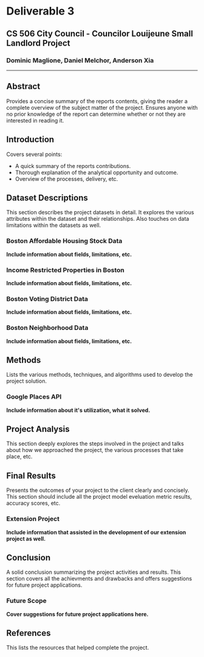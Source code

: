 # Deliverable 3

## CS 506 City Council - Councilor Louijeune Small Landlord Project

### Dominic Maglione, Daniel Melchor, Anderson Xia

---

## Abstract

Provides a concise summary of the reports contents, giving the reader a complete overview of the subject matter of the project. Ensures anyone with no prior knowledge of the report can determine whether or not they are interested in reading it.

## Introduction

Covers several points:

- A quick summary of the reports contributions.
- Thorough explanation of the analytical opportunity and outcome.
- Overview of the processes, delivery, etc.

## Dataset Descriptions

This section describes the project datasets in detail. It explores the various attributes within the dataset and their relationships. Also touches on data limitations within the datasets as well.

### Boston Affordable Housing Stock Data

**Include information about fields, limitations, etc.**

### Income Restricted Properties in Boston

**Include information about fields, limitations, etc.**

### Boston Voting District Data

**Include information about fields, limitations, etc.**

### Boston Neighborhood Data

**Include information about fields, limitations, etc.**

## Methods

Lists the various methods, techniques, and algorithms used to develop the project solution.

### Google Places API

**Include information about it's utilization, what it solved.**

## Project Analysis

This section deeply explores the steps involved in the project and talks about how we approached the project, the various processes that take place, etc.

## Final Results

Presents the outcomes of your project to the client clearly and concisely. This section should include all the project model eveluation metric results, accuracy scores, etc.

### Extension Project

**Include information that assisted in the development of our extension project as well.**

## Conclusion

A solid conclusion summarizing the project activities and results. This section covers all the achievments and drawbacks and offers suggestions for future project applications.

### Future Scope

**Cover suggestions for future project applications here.**

## References

This lists the resources that helped complete the project.
